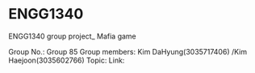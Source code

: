 # ENGG1340
ENGG1340 group project_ Mafia game

Group No.: Group 85
Group members: Kim DaHyung(3035717406) /Kim Haejoon(3035602766)
Topic: 
Link: 
